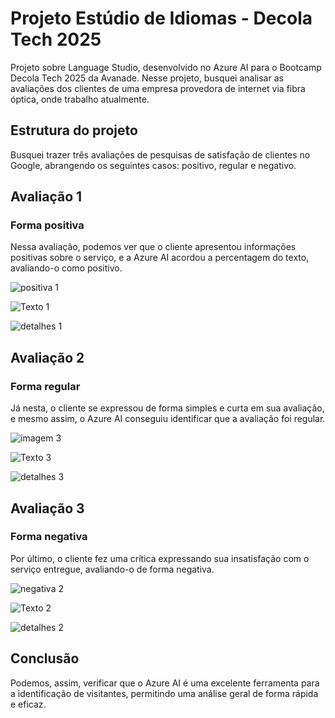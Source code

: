 # Projeto Estúdio de Idiomas - Decola Tech 2025

Projeto sobre Language Studio, desenvolvido no Azure AI para o Bootcamp Decola Tech 2025 da Avanade. Nesse projeto, busquei analisar as avaliações dos clientes de uma empresa provedora de internet via fibra óptica, onde trabalho atualmente.

## Estrutura do projeto

Busquei trazer três avaliações de pesquisas de satisfação de clientes no Google, abrangendo os seguintes casos: positivo, regular e negativo.

## Avaliação 1 

### Forma positiva

Nessa avaliação, podemos ver que o cliente apresentou informações positivas sobre o serviço, e a Azure AI acordou a percentagem do texto, avaliando-o como positivo.

![positiva 1](https://github.com/user-attachments/assets/f470bdba-d888-4c32-8e60-f3bd988ef862)

![Texto 1](https://github.com/user-attachments/assets/51172596-e1f2-40eb-8a73-9fcd66f941db)

![detalhes 1](https://github.com/user-attachments/assets/3d226cb9-3f18-4fbe-ae30-2a16f9a28983)


## Avaliação 2 

### Forma regular

Já nesta, o cliente se expressou de forma simples e curta em sua avaliação, e mesmo assim, o Azure AI conseguiu identificar que a avaliação foi regular. 

![imagem 3](https://github.com/user-attachments/assets/fce8d0c2-83ad-48c5-bce5-071c328c8034)

![Texto 3](https://github.com/user-attachments/assets/279ad2c0-c1d3-4b1e-9e2c-396208869b4b)

![detalhes 3](https://github.com/user-attachments/assets/fcb8d8cb-d21e-4b93-8ae6-5eff22b42c44)

## Avaliação 3 

### Forma negativa


Por último, o cliente fez uma crítica expressando sua insatisfação com o serviço entregue, avaliando-o de forma negativa. 

![negativa 2](https://github.com/user-attachments/assets/ac9def20-9a2b-4611-832a-ba73c59a7324)

![Texto 2](https://github.com/user-attachments/assets/1072e864-94c2-4a0b-b224-032a3a491380)

![detalhes 2](https://github.com/user-attachments/assets/c84f4852-da77-4619-a7ad-eeb9d7bd19ca)


## Conclusão

Podemos, assim, verificar que o Azure AI é uma excelente ferramenta para a identificação de visitantes, permitindo uma análise geral de forma rápida e eficaz.  

























